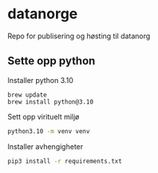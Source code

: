 # datanorge
Repo for publisering og høsting til datanorg


## Sette opp python
Installer python 3.10
```shell
brew update
brew install python@3.10
```

Sett opp virituelt miljø
```sh
python3.10 -m venv venv
```

Installer avhengigheter
```sh
pip3 install -r requirements.txt
```

